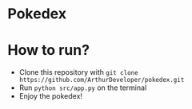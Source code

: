 # Pokedex

# How to run?
- Clone this repository with ``git clone https://github.com/ArthurDeveloper/pokedex.git``
- Run ``python src/app.py`` on the terminal
- Enjoy the pokedex!

